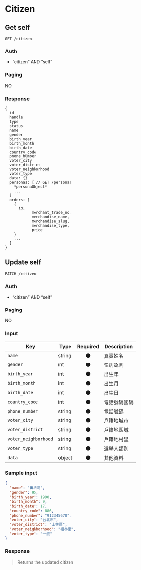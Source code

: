 # Citizen

## Get self
```
GET /citizen
```

### Auth
- “citizen” AND “self”

### Paging
NO

### Response
```
{
  id
  handle
  type
  status
  name
  gender
  birth_year
  birth_month
  birth_date
  country_code
  phone_number
  voter_city
  voter_district
  voter_neighborhood
  voter_type
  data: {}
  personas: [ // GET /personas
    *personaObject*
    ...
  ]
  orders: [
    {
      id,
			merchant_trade_no,
			merchandise_name,
			merchandise_slug,
			merchandise_type,
			price
    }
    ...
  ]
}
```

## Update self
```
PATCH /citizen
```

### Auth
- “citizen” AND “self”

### Paging
NO

### Input

| Key | Type | Required | Description |
| --- | --- | :---: | --- |
| `name` | string | 🌑 | 真實姓名 |
| `gender` | int | 🌑 | 性別認同 |
| `birth_year` | int | 🌑 | 出生年 |
| `birth_month` | int | 🌑 | 出生月 |
| `birth_date` | int | 🌑 | 出生日 |
| `country_code` | int | 🌑 | 電話號碼國碼 |
| `phone_number` | string | 🌑 | 電話號碼 |
| `voter_city` | string | 🌑 | 戶籍地城市 |
| `voter_district` | string | 🌑 | 戶籍地區域 |
| `voter_neighborhood` | string | 🌑 | 戶籍地村里 |
| `voter_type` | string | 🌑 | 選舉人類別 |
| `data` | object | 🌑 | 其他資料 |

### Sample input
```json
{
  "name": "黃培閎",
  "gender": 95,
  "birth_year": 1990,
  "birth_month": 9,
  "birth_date": 17,
  "country_code": 886,
  "phone_number": "912345678",
  "voter_city": "台北市",
  "voter_district": "士林區",
  "voter_neighborhood": "福林里",
  "voter_type": "一般"
}
```

### Response
> Returns the updated citizen
